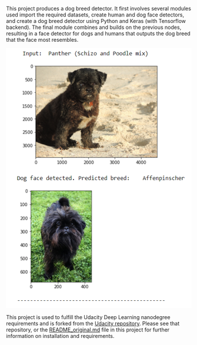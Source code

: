 [//]: # (Image References)

[image1]: ./mt_uploads/Sample_output.png "Sample Output"

This project produces a dog breed detector. It first involves several modules used import the required datasets, create human and dog face detectors, and create a dog breed detector using Python and Keras (with Tensorflow backend).
The final module combines and builds on the previous nodes, resulting in a face detector for dogs and humans that outputs the dog breed that the face most resembles. 

![Sample Output][image1]

This project is used to fulfill the Udacity Deep Learning nanodegree requirements and is forked from the [Udacity repository](https://github.com/udacity/dog-project). Please see that repository, or the [README_original.md](README_original.md) file in this project for further information on installation and requirements.
